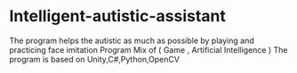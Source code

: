 # Intelligent-autistic-assistant

The program helps the autistic as much as possible by playing and practicing face imitation
Program Mix of ( Game , Artificial Intelligence ) 
The program is based on Unity,C#,Python,OpenCV
